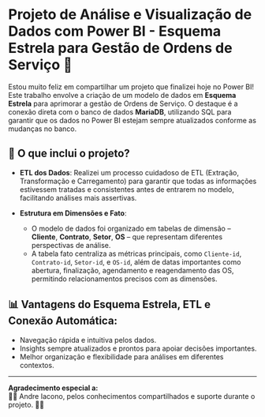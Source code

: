 # Projeto de Análise e Visualização de Dados com Power BI - Esquema Estrela para Gestão de Ordens de Serviço 🚀

Estou muito feliz em compartilhar um projeto que finalizei hoje no Power BI! Este trabalho envolve a criação de um modelo de dados em **Esquema Estrela** para aprimorar a gestão de Ordens de Serviço. O destaque é a conexão direta com o banco de dados **MariaDB**, utilizando SQL para garantir que os dados no Power BI estejam sempre atualizados conforme as mudanças no banco.

## 💼 O que inclui o projeto?
- **ETL dos Dados**: Realizei um processo cuidadoso de ETL (Extração, Transformação e Carregamento) para garantir que todas as informações estivessem tratadas e consistentes antes de entrarem no modelo, facilitando análises mais assertivas.
  
- **Estrutura em Dimensões e Fato**:  
  - O modelo de dados foi organizado em tabelas de dimensão – **Cliente**, **Contrato**, **Setor**, **OS** – que representam diferentes perspectivas de análise.  
  - A tabela fato centraliza as métricas principais, como `Cliente-id`, `Contrato-id`, `Setor-id`, e `OS-id`, além de datas importantes como abertura, finalização, agendamento e reagendamento das OS, permitindo relacionamentos precisos com as dimensões.

## 📊 Vantagens do Esquema Estrela, ETL e Conexão Automática:
- Navegação rápida e intuitiva pelos dados.
- Insights sempre atualizados e prontos para apoiar decisões importantes.
- Melhor organização e flexibilidade para análises em diferentes contextos.

---

**Agradecimento especial a:**  
👨‍🏫 Andre Iacono, pelos conhecimentos compartilhados e suporte durante o projeto. 🤝🏻
